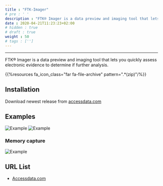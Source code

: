 ```yaml
---
title : "FTK-Imager"
# pre : ' '
description : "FTK® Imager is a data preview and imaging tool that lets you quickly assess electronic evidence to determine if further analysis."
date : 2020-04-21T11:23:23+02:00
# hidden : true
# draft : true
weight : 50
# tags : ['']
---
```


---

FTK® Imager is a data preview and imaging tool that lets you quickly assess electronic evidence to determine if further analysis.

{{%resources fa_icon_class="far fa-file-archive" pattern=".*(zip)"/%}}

## Installation

Download newest release from [accessdata.com](https://accessdata.com/product-download)

## Examples

![Example](images/example-1.png)
![Example](images/example-2.png)

### Memory capture

![Example](images/example-3.png)

## URL List

- [Accessdata.com](https://accessdata.com)
